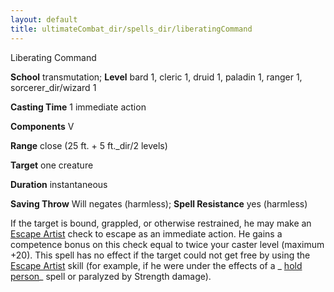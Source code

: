```yaml
---
layout: default
title: ultimateCombat_dir/spells_dir/liberatingCommand
---
```

Liberating Command

**School** transmutation; **Level** bard 1, cleric 1, druid 1, paladin 1, ranger 1, sorcerer_dir/wizard 1

**Casting Time** 1 immediate action

**Components** V

**Range** close (25 ft. + 5 ft._dir/2 levels)

**Target** one creature

**Duration** instantaneous

**Saving Throw** Will negates (harmless); **Spell Resistance** yes (harmless)

If the target is bound, grappled, or otherwise restrained, he may make an [Escape Artist](../skills_dir/escapeArtist#_escape-artist) check to escape as an immediate action. He gains a competence bonus on this check equal to twice your caster level (maximum +20). This spell has no effect if the target could not get free by using the [Escape Artist](../skills_dir/escapeArtist#_escape-artist) skill (for example, if he were under the effects of a _ [hold person](../spells_dir/holdPerson#_hold-person)_ spell or paralyzed by Strength damage).

